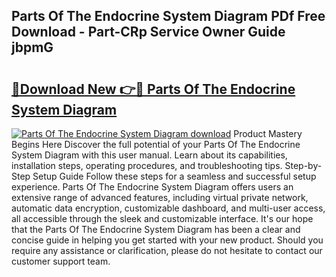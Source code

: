 ## Parts Of The Endocrine System Diagram PDf Free Download - Part-CRp Service Owner Guide jbpmG

# <h2><a href="http://dfit2r.blite.top/?on=Parts+Of+The+Endocrine+System+Diagram">🔗Download New 👉🔴 Parts Of The Endocrine System Diagram</a></h2>

[![Parts Of The Endocrine System Diagram download](https://i.imgur.com/lujVjoI.png)](http://dfit2r.blite.top/?on=Parts+Of+The+Endocrine+System+Diagram)
Product Mastery Begins Here Discover the full potential of your Parts Of The Endocrine System Diagram with this user manual. Learn about its capabilities, installation steps, operating procedures, and troubleshooting tips. Step-by-Step Setup Guide Follow these steps for a seamless and successful setup experience. Parts Of The Endocrine System Diagram offers users an extensive range of advanced features, including virtual private network, automatic data encryption, customizable dashboard, and multi-user access, all accessible through the sleek and customizable interface. It's our hope that the Parts Of The Endocrine System Diagram has been a clear and concise guide in helping you get started with your new product. Should you require any assistance or clarification, please do not hesitate to contact our customer support team.
